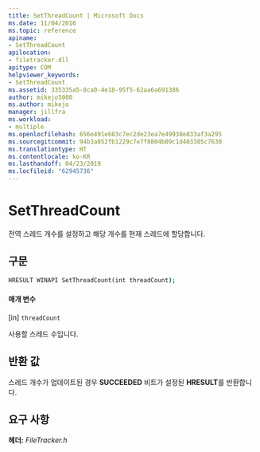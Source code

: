 ```yaml
---
title: SetThreadCount | Microsoft Docs
ms.date: 11/04/2016
ms.topic: reference
apiname:
- SetThreadCount
apilocation:
- filetracker.dll
apitype: COM
helpviewer_keywords:
- SetThreadCount
ms.assetid: 335335a5-8ca0-4e18-95f5-62aa6a691386
author: mikejo5000
ms.author: mikejo
manager: jillfra
ms.workload:
- multiple
ms.openlocfilehash: 656e491e683c7ec2de23ea7e49938e833af3a295
ms.sourcegitcommit: 94b3a052fb1229c7e7f8804b09c1d403385c7630
ms.translationtype: HT
ms.contentlocale: ko-KR
ms.lasthandoff: 04/23/2019
ms.locfileid: "62945736"
---
```

# <a name="setthreadcount"></a>SetThreadCount
전역 스레드 개수를 설정하고 해당 개수를 현재 스레드에 할당합니다.

## <a name="syntax"></a>구문

```cmd
HRESULT WINAPI SetThreadCount(int threadCount);
```

#### <a name="parameters"></a>매개 변수
[in] `threadCount`

 사용할 스레드 수입니다.

## <a name="return-value"></a>반환 값
 스레드 개수가 업데이트된 경우 **SUCCEEDED** 비트가 설정된 **HRESULT**를 반환합니다.

## <a name="requirements"></a>요구 사항
 **헤더:** *FileTracker.h*
